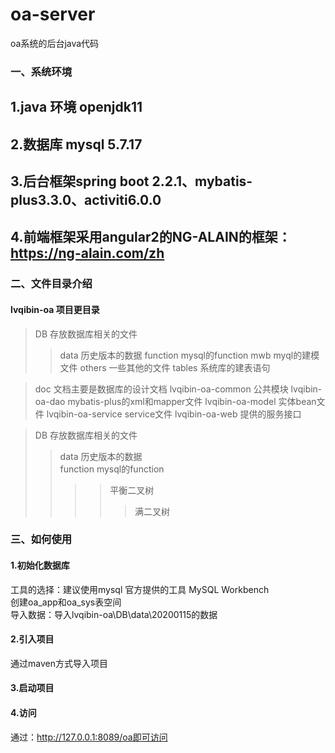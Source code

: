 # oa-server
 oa系统的后台java代码
### 一、系统环境
## 1.java 环境 openjdk11
## 2.数据库 mysql 5.7.17
## 3.后台框架spring boot 2.2.1、mybatis-plus3.3.0、activiti6.0.0
## 4.前端框架采用angular2的NG-ALAIN的框架：https://ng-alain.com/zh
### 二、文件目录介绍
#### lvqibin-oa 项目更目录

>DB 存放数据库相关的文件
>>data 历史版本的数据
>>function mysql的function
>>mwb myql的建模文件
>>others 一些其他的文件
>>tables 系统库的建表语句

>doc 文档主要是数据库的设计文档
>lvqibin-oa-common 公共模块
>lvqibin-oa-dao mybatis-plus的xml和mapper文件
>lvqibin-oa-model 实体bean文件
>lvqibin-oa-service service文件
>lvqibin-oa-web 提供的服务接口

>DB 存放数据库相关的文件
>>data 历史版本的数据  
>>function mysql的function  
>>>>平衡二叉树  
>>>>>满二叉树  

### 三、如何使用
#### 1.初始化数据库
工具的选择：建议使用mysql 官方提供的工具 MySQL Workbench <br> 
创建oa_app和oa_sys表空间 <br> 
导入数据：导入lvqibin-oa\DB\data\20200115的数据 <br> 
#### 2.引入项目
通过maven方式导入项目
#### 3.启动项目
#### 4.访问
通过：http://127.0.0.1:8089/oa即可访问

